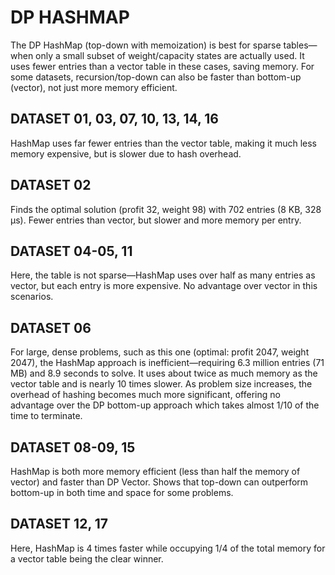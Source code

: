 # DP HASHMAP

The DP HashMap (top-down with memoization) is best for sparse tables—when only a small subset of weight/capacity states are actually used. It uses fewer entries than a vector table in these cases, saving memory. For some datasets, recursion/top-down can also be faster than bottom-up (vector), not just more memory efficient.

## DATASET 01, 03, 07, 10, 13, 14, 16

HashMap uses far fewer entries than the vector table, making it much less memory expensive, but is slower due to hash overhead.

## DATASET 02

Finds the optimal solution (profit 32, weight 98) with 702 entries (8 KB, 328 μs). Fewer entries than vector, but slower and more memory per entry.

## DATASET 04-05, 11

Here, the table is not sparse—HashMap uses over half as many entries as vector, but each entry is more expensive. No advantage over vector in this scenarios.

## DATASET 06

For large, dense problems, such as this one (optimal: profit 2047, weight 2047), the HashMap approach is inefficient—requiring 6.3 million entries (71 MB) and 8.9 seconds to solve. It uses about twice as much memory as the vector table and is nearly 10 times slower. As problem size increases, the overhead of hashing becomes much more significant, offering no advantage over the DP bottom-up approach which takes almost 1/10 of the time to terminate.

## DATASET 08-09, 15

HashMap is both more memory efficient (less than half the memory of vector) and faster than DP Vector. Shows that top-down can outperform bottom-up in both time and space for some problems.

## DATASET 12, 17
Here, HashMap is 4 times faster while occupying 1/4 of the total memory for a vector table being the clear winner.
